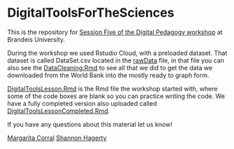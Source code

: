 # DigitalToolsForTheSciences

This is the repository for [Session Five of the Digital Pedagogy workshop](https://sites.google.com/brandeis.edu/digitalpedagogy/session-5) at Brandeis University. 

During the workshop we used Rstudio Cloud, with a preloaded dataset. That dataset is called DataSet.csv located in the [rawData](rawData) file, in that file you can also see the [DataCleaning.Rmd](rawData/DataCleaning.Rmd) to see all that we did to get the data we downloaded from the World Bank into the mostly ready to graph form.  

[DigitalToolsLesson.Rmd](DigitalToolsLesson.Rmd) is the Rmd file the workshop started with, where some of the code boxes are blank so you can practice writing the code.  We have a fully completed version also uploaded called [DigitalToolsLessonCompleted.Rmd](DigitalToolsLessonCompleted.Rmd). 

If you have any questions about this material let us know!

[Margarita Corral](mcorral@brandeis.edu)
[Shannon Hagerty](shannonhagerty@brandeis.edu)

